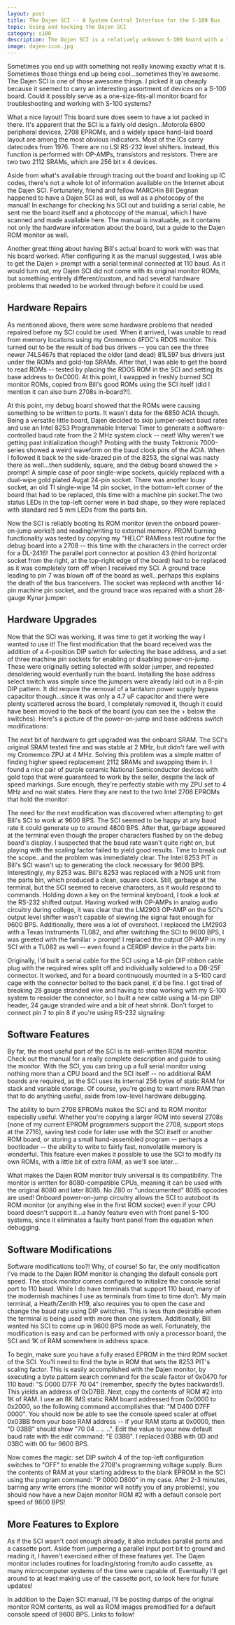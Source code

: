 ```yaml
---
layout: post
title: The Dajen SCI -- A System Central Interface for the S-100 Bus
topic: Using and hacking the Dajen SCI
category: s100
description: The Dajen SCI is a relatively unknown S-100 board with a ton of highly useful features! Documentation and information on repairing, using and modifying the SCI.
image: dajen-icon.jpg
---
```



Sometimes you end up with something not really knowing exactly what it is. Sometimes those things end up being cool...sometimes they're awesome. The Dajen SCI is one of those awesome things. I picked it up cheaply because it seemed to carry an interesting assortment of devices on a S-100 board. Could it possibly serve as a one-size-fits-all monitor board for troubleshooting and working with S-100 systems?

What a nice layout! This board sure does seem to have a lot packed in there. It's apparent that the SCI is a fairly old design...Motorola 6800 peripheral devices, 2708 EPROMs, and a widely space hand-laid board layout are among the most obvious indicators. Most of the ICs carry datecodes from 1976. There are no LSI RS-232 level shifters. Instead, this function is performed with OP-AMPs, transistors and resistors. There are two two 2112 SRAMs, which are 256 bit x 4 devices.

Aside from what's available through tracing out the board and looking up IC codes, there's not a whole lot of information available on the Internet about the Dajen SCI. Fortunately, friend and fellow MARCHin Bill Degnan happened to have a Dajen SCI as well, as well as a photocopy of the manual! In exchange for checking his SCI out and building a serial cable, he sent me the board itself and a photocopy of the manual, which I have scanned and made available here. The manual is invaluable, as it contains not only the hardware information about the board, but a guide to the Dajen ROM monitor as well.

Another great thing about having Bill's actual board to work with was that his board worked. After configuring it as the manual suggested, I was able to get the Dajen > prompt with a serial terminal connected at 110 baud. As it would turn out, my Dajen SCI did not come with its original monitor ROMs, but something entirely different/custom, and had several hardware problems that needed to be worked through before it could be used.

## Hardware Repairs ##

As mentioned above, there were some hardware problems that needed repaired before my SCI could be used. When it arrived, I was unable to read from memory locations using my Cromemco 4FDC's RDOS monitor. This turned out to be the result of bad bus drivers -- you can see the three newer 74LS467s that replaced the older (and dead) 81LS97 bus drivers just under the ROMs and gold-top SRAMs. After that, I was able to get the board to read ROMs -- tested by placing the RDOS ROM in the SCI and setting its base address to 0xC000. At this point, I swapped in freshly burned SCI monitor ROMs, copied from Bill's good ROMs using the SCI itself (did I mention it can also burn 2708s in-board?!).

At this point, my debug board showed that the ROMs were causing something to be written to ports. It wasn't data for the 6850 ACIA though. Being a versatile little board, Dajen decided to skip jumper-select baud rates and use an Intel 8253 Programmable Interval Timer to generate a software-controlled baud rate from the 2 MHz system clock -- neat! Why weren't we getting past initialization though? Probing with the trusty Tektronix 7000-series showed a weird waveform on the baud clock pins of the ACIA. When I followed it back to the side-brazed pin of the 8253, the signal was nasty there as well...then suddenly, square, and the debug board showed the > prompt! A simple case of poor single-wipe sockets, quickly replaced with a dual-wipe gold plated Augat 24-pin socket. There was another lousy socket, an old TI single-wipe 14 pin socket, in the bottom-left corner of the board that had to be replaced, this time with a machine pin socket.The two status LEDs in the top-left corner were in bad shape, so they were replaced with standard red 5 mm LEDs from the parts bin.

Now the SCI is reliably booting its ROM monitor (even the onboard power-on-jump works!) and reading/writing to external memory. PROM burning functionality was tested by copying my "HELO" RAMless test routine for the debug board into a 2708 -- this time with the characters in the correct order for a DL-2416! The parallel port connector at position 43 (third horizontal socket from the right, at the top-right edge of the board) had to be replaced as it was completely torn off when I received my SCI. A ground trace leading to pin 7 was blown off of the board as well...perhaps this explains the death of the bus tranceivers. The socket was replaced with another 14-pin machine pin socket, and the ground trace was repaired with a short 28-gauge Kynar jumper:

## Hardware Upgrades ##

Now that the SCI was working, it was time to get it working the way I wanted to use it! The first modification that the board received was the addition of a 4-position DIP switch for selecting the base address, and a set of three machine pin sockets for enabling or disabling power-on-jump. These were originally setting selected with solder jumper, and repeated desoldering would eventually ruin the board. Installing the base address select switch was simple since the jumpers were already laid out in a 8-pin DIP pattern. It did require the removal of a tantalum power supply bypass capacitor though...since it was only a 4.7 uF capacitor and there were plenty scattered across the board, I completely removed it, though it could have been moved to the back of the board (you can see the + below the switches). Here's a picture of the power-on-jump and base address switch modifications:

The next bit of hardware to get upgraded was the onboard SRAM. The SCI's original SRAM tested fine and was stable at 2 MHz, but didn't fare well with my Cromemco ZPU at 4 MHz. Solving this problem was a simple matter of finding higher speed replacement 2112 SRAMs and swapping them in. I found a nice pair of purple ceramic National Semiconductor devices with gold tops that were guaranteed to work by the seller, despite the lack of speed markings. Sure enough, they're perfectly stable with my ZPU set to 4 MHz and no wait states. Here they are next to the two Intel 2708 EPROMs that hold the monitor:

The need for the next modification was discovered when attempting to get Bill's SCI to work at 9600 BPS. The SCI seemed to be happy at any baud rate it could generate up to around 4800 BPS. After that, garbage appeared at the terminal even though the proper characters flashed by on the debug board's display. I suspected that the baud rate wasn't quite right on, but playing with the scaling factor failed to yield good results. Time to break out the scope...and the problem was immediately clear. The Intel 8253 PIT in Bill's SCI wasn't up to generating the clock necessary for 9600 BPS. Interestingly, my 8253 was. Bill's 8253 was replaced with a NOS unit from the parts bin, which produced a clean, square clock. Still, garbage at the terminal, but the SCI seemed to receive characters, as it would respond to commands. Holding down a key on the terminal keyboard, I took a look at the RS-232 shifted output. Having worked with OP-AMPs in analog audio circuitry during college, it was clear that the LM2903 OP-AMP on the SCI's output level shifter wasn't capable of slewing the signal fast enough for 9600 BPS. Additionally, there was a lot of overshoot. I replaced the LM2903 with a Texas Instruments TL082, and after switching the SCI to 9600 BPS, I was greeted with the familiar > prompt! I replaced the output OP-AMP in my SCI with a TL082 as well -- even found a CERDIP device in the parts bin:

Originally, I'd built a serial cable for the SCI using a 14-pin DIP ribbon cable plug with the required wires split off and individually soldered to a DB-25F connector. It worked, and for a board continuously mounted in a S-100 card cage with the connector bolted to the back panel, it'd be fine. I got tired of breaking 28 gauge stranded wire and having to stop working with my S-100 system to resolder the connector, so I built a new cable using a 14-pin DIP header, 24 gauge stranded wire and a bit of heat shrink. Don't forget to connect pin 7 to pin 8 if you're using RS-232 signaling:

## Software Features ##

By far, the most useful part of the SCI is its well-written ROM monitor. Check out the manual for a really complete description and guide to using the monitor. With the SCI, you can bring up a full serial monitor using nothing more than a CPU board and the SCI itself -- no additional RAM boards are required, as the SCI uses its internal 256 bytes of static RAM for stack and variable storage. Of course, you're going to want more RAM than that to do anything useful, aside from low-level hardware debugging.

The ability to burn 2708 EPROMs makes the SCI and its ROM monitor especially useful. Whether you're copying a larger ROM into several 2708s (none of my current EPROM programmers support the 2708, support stops at the 2716), saving test code for later use with the SCI itself or another ROM board, or storing a small hand-assembled program -- perhaps a bootloader -- the ability to write to fairly fast, nonvolatile memory is wonderful. This feature even makes it possible to use the SCI to modify its own ROMs, with a little bit of extra RAM, as we'll see later...

What makes the Dajen ROM monitor truly universal is its compatibility. The monitor is written for 8080-compatible CPUs, meaning it can be used with the original 8080 and later 8085. No Z80 or "undocumented" 8085 opcodes are used! Onboard power-on-jump circuitry allows the SCI to autoboot its ROM monitor (or anything else in the first ROM socket) even if your CPU board doesn't support it...a handy feature even with front panel S-100 systems, since it eliminates a faulty front panel from the equation when debugging.

## Software Modifications ##

Software modifications too?! Why, of course! So far, the only modification I've made to the Dajen ROM monitor is changing the default console port speed. The stock monitor comes configured to initialize the console serial port to 110 baud. While I do have terminals that support 110 baud, many of the modernish machines I use as terminals from time to time don't. My main terminal, a Heath/Zenith H19, also requires you to open the case and change the baud rate using DIP switches. This is less than desirable when the terminal is being used with more than one system. Additionally, Bill wanted his SCI to come up in 9600 BPS mode as well. Fortunately, the modification is easy and can be performed with only a processor board, the SCI and 1K of RAM somewhere in address space.

To begin, make sure you have a fully erased EPROM in the third ROM socket of the SCI. You'll need to find the byte in ROM that sets the 8253 PIT's scaling factor. This is easily accomplished with the Dajen monitor, by executing a byte pattern search command for the scale factor of 0x0470 for 110 baud: "S D000 D7FF 70 04" (remember, specify the bytes backwards!). This yields an address of 0xD7BB. Next, copy the contents of ROM #2 into 1K of RAM. I use an 8K IMS static RAM board addressed from 0x0000 to 0x2000, so the following command accomplishes that: "M D400 D7FF 0000". You should now be able to see the console speed scaler at offset 0x03BB from your base RAM address -- if your RAM starts at 0x0000, then "D 03BB" should show "70 04 .. .. ..". Edit the value to your new default baud rate with the edit command: "E 03BB". I replaced 03BB with 0D and 03BC with 00 for 9600 BPS.

Now comes the magic: set DIP switch 4 of the top-left configuration switches to "OFF" to enable the 2708's programming voltage supply. Burn the contents of RAM at your starting address to the blank EPROM in the SCI using the program command: "P 0000 D800" in my case. After 2-3 minutes, barring any write errors (the monitor will notify you of any problems), you should now have a new Dajen monitor ROM #2 with a default console port speed of 9600 BPS!

## More Features to Explore ##

As if the SCI wasn't cool enough already, it also includes parallel ports and a cassette port. Aside from jumpering a parallel input port bit to ground and reading it, I haven't exercised either of these features yet. The Dajen monitor includes routines for loading/storing from/to audio cassette, as many microcomputer systems of the time were capable of. Eventually I'll get around to at least making use of the cassette port, so look here for future updates!

In addition to the Dajen SCI manual, I'll be posting dumps of the original monitor ROM contents, as well as ROM images premodified for a default console speed of 9600 BPS. Links to follow! 
